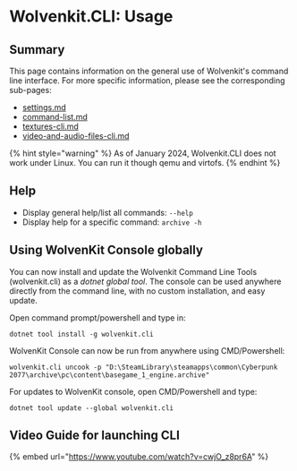 # Wolvenkit.CLI: Usage

## Summary

This page contains information on the general use of Wolvenkit's command line interface. For more specific information, please see the corresponding sub-pages:

* &#x20;[settings.md](settings.md "mention")&#x20;
* [command-list.md](command-list.md "mention")
* &#x20;[textures-cli.md](textures-cli.md "mention")
* [video-and-audio-files-cli.md](video-and-audio-files-cli.md "mention")

{% hint style="warning" %}
As of January 2024, Wolvenkit.CLI does not work under Linux. You can run it though qemu and virtofs.
{% endhint %}

## Help

* Display general help/list all commands: `--help`
* Display help for a specific command: `archive -h`

## Using WolvenKit Console globally

&#x20;You can now install and update the Wolvenkit Command Line Tools (wolvenkit.cli) as a _dotnet global tool_. The console can be used anywhere directly from the command line, with no custom installation, and easy update.

&#x20;Open command prompt/powershell and type in:

`dotnet tool install -g wolvenkit.cli`&#x20;

WolvenKit Console can now be run from anywhere using CMD/Powershell:

`wolvenkit.cli uncook -p "D:\SteamLibrary\steamapps\common\Cyberpunk 2077\archive\pc\content\basegame_1_engine.archive"`

For updates to WolvenKit console, open CMD/Powershell and type:&#x20;

`dotnet tool update --global wolvenkit.cli`

## Video Guide for launching CLI

{% embed url="https://www.youtube.com/watch?v=cwjO_z8pr6A" %}
